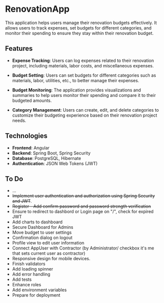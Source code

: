 # RenovationApp

This application helps users manage their renovation budgets effectively. It allows users to track expenses, set budgets for different categories, and monitor their spending to ensure they stay within their renovation budget.

## Features

- **Expense Tracking**: Users can log expenses related to their renovation project, including materials, labor costs, and miscellaneous expenses.

- **Budget Setting**: Users can set budgets for different categories such as materials, labor, utilities, etc., to better manage their expenses.

- **Budget Monitoring**: The application provides visualizations and summaries to help users monitor their spending and compare it to their budgeted amounts.

- **Category Management**: Users can create, edit, and delete categories to customize their budgeting experience based on their renovation project needs.

## Technologies

- **Frontend**: Angular
- **Backend**: Spring Boot, Spring Security
- **Database**: PostgreSQL, Hibernate
- **Authentication**: JSON Web Tokens (JWT)


## To Do

- ...
- ~~Implement user authentication and authorization using Spring Security and JWT~~.
- ~~Register - Add confirm password and password strength verification~~
- Ensure to redirect to dashbord or Login page on "/", check for expired JWT
- Add charts to dashboard
- Secure Dashboard for Admins
- Move budget to user settings
- Confirmation dialog on logout
- Profile view to edit user information
- Connect AppUser with Contractor (by Administrator/ checkbox it's me that sets current user as contractor)
- Responsive design for mobile devices.
- Finish validators
- Add loading spinner
- Add error handling
- Add tests
- Enhance roles
- Add environment variables
- Prepare for deployment
